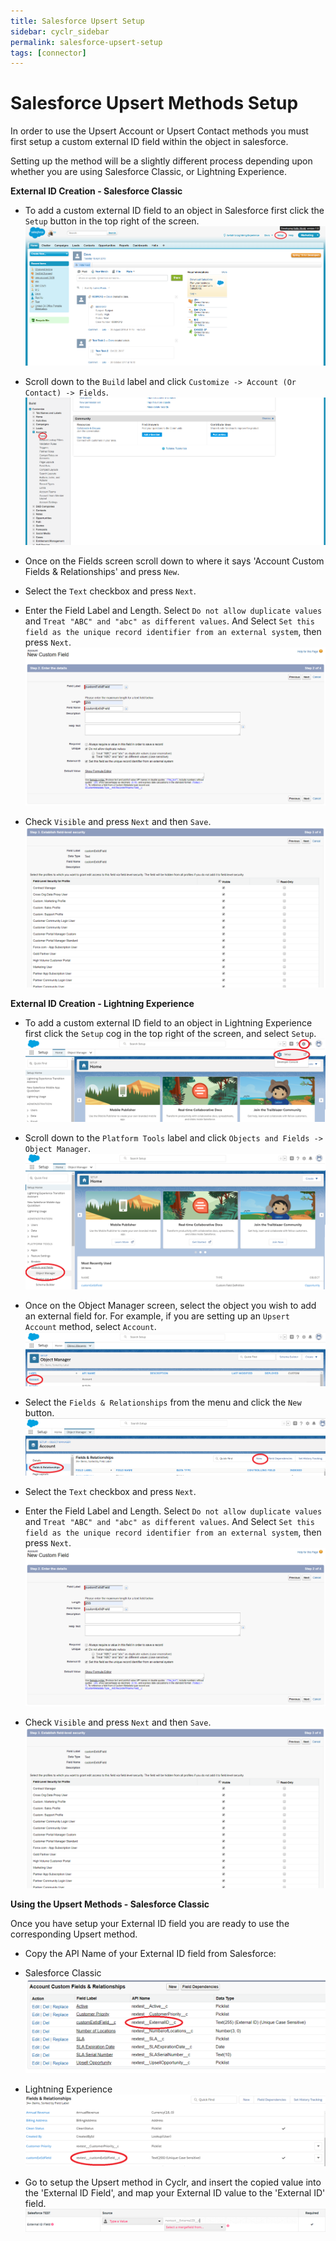 ```yaml
---
title: Salesforce Upsert Setup
sidebar: cyclr_sidebar
permalink: salesforce-upsert-setup
tags: [connector]
---
```


# Salesforce Upsert Methods Setup #

In order to use the Upsert Account or Upsert Contact methods you must first setup a custom external ID field within the object in salesforce.

Setting up the method will be a slightly different process depending upon whether you are using Salesforce Classic, or Lightning Experience.

**External ID Creation - Salesforce Classic**

* To add a custom external ID field to an object in Salesforce first click the `Setup` button in the top right of the screen.
![](./images/external_id_setup_button.PNG)

* Scroll down to the `Build` label and click `Customize -> Account (Or Contact) -> Fields`.
![](./images/salesforce_external_id_customize.PNG)

* Once on the Fields screen scroll down to where it says 'Account Custom Fields & Relationships' and press `New`.
* Select the `Text` checkbox and press `Next`.
* Enter the Field Label and Length. Select `Do not allow duplicate values` and `Treat "ABC" and "abc" as different values`. And Select  `Set this field as the unique record identifier from an external system`, then press `Next`.
![](./images/salesforce_custom_fields_setup.PNG)
* Check `Visible` and press `Next` and then `Save`.
![](./images/salesforce_custom_fields_visible.PNG)

**External ID Creation - Lightning Experience**

* To add a custom external ID field to an object in Lightning Experience first click the `Setup` cog in the top right of the screen, and select `Setup`.
![](./images/external_id_setup_button-lightning.PNG)

* Scroll down to the `Platform Tools` label and click `Objects and Fields -> Object Manager`.
![](./images/object_manager_menu_item-lightning.png)

* Once on the Object Manager screen, select the object you wish to add an external field for.  For example, if you are setting up an `Upsert Account` method,  select `Account`.
![](./images/object_manager-lightning.png)

* Select the `Fields & Relationships` from the menu and click the `New` button.
![](./images/new_field-lightning.png)
* Select the `Text` checkbox and press `Next`.
* Enter the Field Label and Length. Select `Do not allow duplicate values` and `Treat "ABC" and "abc" as different values`. And Select  `Set this field as the unique record identifier from an external system`, then press `Next`.
![](./images/salesforce_custom_fields_setup.PNG)
* Check `Visible` and press `Next` and then `Save`.
![](./images/salesforce_custom_fields_visible.PNG)


**Using the Upsert Methods - Salesforce Classic**
 
Once you have setup your External ID field you are ready to use the corresponding Upsert method.

* Copy the API Name of your External ID field from Salesforce:

* Salesforce Classic
![](./images/salesforce_custom_fields_api_name.PNG)
* Lightning Experience
![](./images/salesforce_custom_fields_api_name-lightning.PNG)
* Go to setup the Upsert method in Cyclr, and insert the copied value into the 'External ID Field', and map your External ID value to the 'External ID' field.
![](./images/salesforce_custom_fields_cyclr.PNG)
